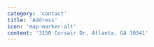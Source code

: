 ```yaml
---
category: 'contact'
title: 'Address'
icon: 'map-marker-alt'
content: '3150 Corsair Dr, Atlanta, GA 30341'
---
```

